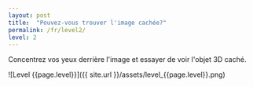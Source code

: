 ```yaml
---
layout: post
title:  "Pouvez-vous trouver l'image cachée?"
permalink: /fr/level2/
level: 2
---
```

Concentrez vos yeux derrière l'image et essayer de voir l'objet 3D caché.

![Level {{page.level}}]({{ site.url }}/assets/level_{{page.level}}.png)